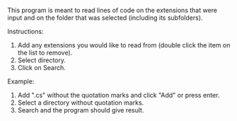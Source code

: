 This program is meant to read lines of code on the extensions that were input and on the folder that was selected (including its subfolders).

Instructions:
1. Add any extensions you would like to read from (double click the item on the list to remove).
2. Select directory.
3. Click on Search.



Example:
1. Add ".cs" without the quotation marks and click "Add" or press enter.
2. Select a directory without quotation marks.
3. Search and the program should give result.

